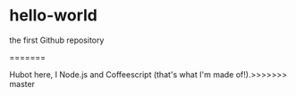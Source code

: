 # hello-world
the first Github repository




=======


Hubot here, I Node.js and Coffeescript (that's what I'm made of!).>>>>>>> master
